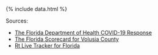 <div class="text-center">
    {% include data.html %}    
</div>

Sources:

<!-- prettier-ignore-start -->

- <a href="https://floridahealthcovid19.gov/prevention/">The Florida Department of Health COVID-19 Response</a>    
- <a href="https://thefloridascorecard.org/pillar&c=64&pillar=0">The Florida Scorecard for Volusia County</a>    
- <a href="https://rt.live/us/FL">Rt Live Tracker for Florida</a>    

<!-- prettier-ignore-end -->
